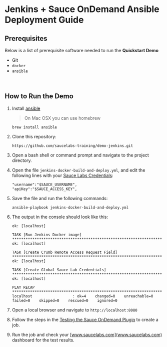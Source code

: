 # Jenkins + Sauce OnDemand Ansible Deployment Guide

## Prerequisites
Below is a list of prerequisite software needed to run the **Quickstart Demo**

* Git
* `docker`
* `ansible`
    
<br />

## How to Run the Demo
1. Install [ansible](https://docs.ansible.com/ansible/latest/installation_guide/intro_installation.html)
    > On Mac OSX you can use homebrew
    ```
    brew install ansible
    ```
1. Clone this repository:
    ```
    https://github.com/saucelabs-training/demo-jenkins.git
    ```
2. Open a bash shell or command prompt and navigate to the project directory.
3. Open the file `jenkins-docker-build-and-deploy.yml`, and edit the following lines with your [Sauce Labs Credentials](https://wiki.saucelabs.com/display/DOCS/Best+Practice%3A+Use+Environment+Variables+for+Authentication+Credentials):
    ```
    "username":"$SAUCE_USERNAME",
    "apiKey":"$SAUCE_ACCESS_KEY",
    ```
4. Save the file and run the following commands:
    ```
    ansible-playbook jenkins-docker-build-and-deploy.yml
    ```
5. The output in the console should look like this:
    ```
    ok: [localhost]
    
    TASK [Run Jenkins Docker image] *************************************************************************************************************************************************************************************************************
    ok: [localhost]
    
    TASK [Create Crumb Remote Access Request Field] *********************************************************************************************************************************************************************************************
    ok: [localhost]
    
    TASK [Create Global Sauce Lab Credentials] **************************************************************************************************************************************************************************************************
    ok: [localhost]
    
    PLAY RECAP **********************************************************************************************************************************************************************************************************************************
    localhost                  : ok=4    changed=0    unreachable=0    failed=0    skipped=0    rescued=0    ignored=0   
    ```
    
6. Open a local browser and navigate to `http://localhost:8080`
7. Follow the steps in the [Testing the Sauce OnDemand Plugin](https://wiki.saucelabs.com/display/DOCS/Installing+and+Configuring+the+Sauce+OnDemand+Plugin+for+Jenkins) to create a job.
8. Run the job and check your [www.saucelabs.com](www.saucelabs.com) dashboard for the test results.

<br />
